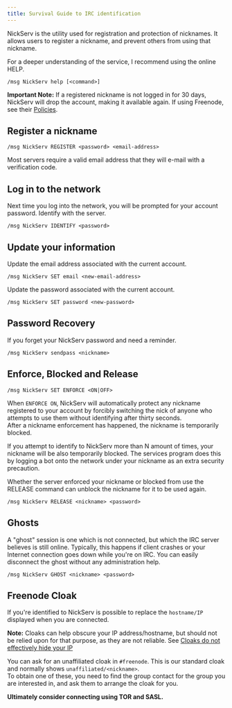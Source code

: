 ```yaml
---
title: Survival Guide to IRC identification
---
```

NickServ is the utility used for registration and protection of nicknames. It allows users to register a nickname, and prevent others from using that nickname. 

For a deeper understanding of the service, I recommend using the online HELP.

```
/msg NickServ help [<command>]
```

**Important Note:** If a registered nickname is not logged in for 30 days, NickServ will drop the account, making it available again. If using Freenode, see their [Policies](https://freenode.net/policies#nickname-ownership).

## Register a nickname

```
/msg NickServ REGISTER <password> <email-address>
```

Most servers require a valid email address that they will e-mail with a verification code.

## Log in to the network

Next time you log into the network, you will be prompted for your account password. Identify with the server.

```
/msg NickServ IDENTIFY <password>
```

## Update your information

Update the email address associated with the current account.

```
/msg NickServ SET email <new-email-address>
```

Update the password associated with the current account.

```
/msg NickServ SET password <new-password>
```

## Password Recovery

If you forget your NickServ password and need a reminder.

```
/msg NickServ sendpass <nickname>
```

## Enforce, Blocked and Release

```
/msg NickServ SET ENFORCE <ON|OFF>
```

When `ENFORCE ON`, NickServ will automatically protect any nickname registered to your account by forcibly switching the nick of anyone who attempts to use them without identifying after thirty seconds.  
After a nickname enforcement has happened, the nickname is temporarily blocked.

If you attempt to identify to NickServ more than N amount of times, your nickname will be also temporarily blocked. The services program does this by logging a bot onto the network under your nickname as an extra security precaution.

Whether the server enforced your nickname or blocked from use the RELEASE command can unblock the nickname for it to be used again.

```
/msg NickServ RELEASE <nickname> <password>
```

## Ghosts

A "ghost" session is one which is not connected, but which the IRC server believes is still online. Typically, this happens if client crashes or your Internet connection goes down while you're on IRC.
You can easily disconnect the ghost without any administration help.

```
/msg NickServ GHOST <nickname> <password>
```

## Freenode Cloak

If you're identified to NickServ is possible to replace the `hostname/IP` displayed when you are connected.

**Note:** Cloaks can help obscure your IP address/hostname, but should not be relied upon for that purpose, as they are not reliable. See [Cloaks do not effectively hide your IP](https://freenode.net/kb/answer/cloaks#cloaks-do-not-effectively-hide-your-ip)

You can ask for an unaffiliated cloak in `#freenode`. This is our standard cloak and normally shows `unaffiliated/<nickname>`.  
To obtain one of these, you need to find the group contact for the group you are interested in, and ask them to arrange the cloak for you.

**Ultimately consider connecting using TOR and SASL.**
